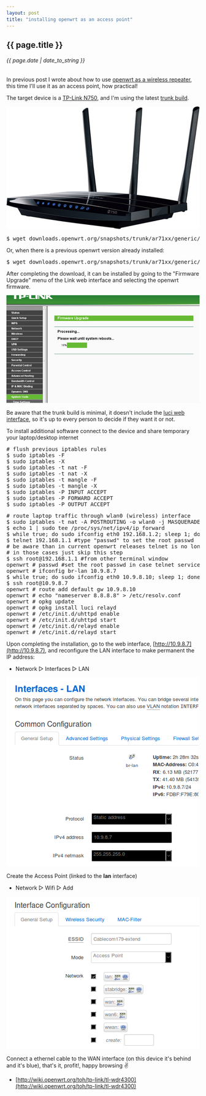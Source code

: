 ```yaml
---
layout: post
title: "installing openwrt as an access point"
---
```


## {{ page.title }}

###### {{ page.date | date_to_string }}

In previous post I wrote about how to use [openwrt as a wireless repeater](http://javier.io/blog/en/2014/06/10/installing-openwrt-as-wireless-repeater.html), this time I'll use it as an access point, how practical!

The target device is a [TP-Link N750](http://www.amazon.com/TP-LINK-TL-WDR4300-Wireless-Gigabit-300Mbps/dp/B0088CJT4U), and I'm using the latest [trunk build](http://downloads.openwrt.org/snapshots/trunk/ar71xx/).

**[![](/assets/img/98.jpg)](/assets/img/98.jpg)**

<pre class="sh_sh">
$ wget downloads.openwrt.org/snapshots/trunk/ar71xx/generic/openwrt-ar71xx-generic-tl-wdr4300-v1-squashfs-factory.bin
</pre>

Or, when there is a previous openwrt version already installed:

<pre class="sh_sh">
$ wget downloads.openwrt.org/snapshots/trunk/ar71xx/generic/openwrt-ar71xx-generic-tl-wdr4300-v1-squashfs-sysupgrade.bin
</pre>

After completing the download, it can be installed by going to the "Firmware Upgrade" menu of the Link web interface and selecting the openwrt firmware.

**[![](/assets/img/99.png)](/assets/img/99.png)**

Be aware that the trunk build is minimal, it doesn't include the [luci web interface](luci.subsignal.org), so it's up to every person to decide if they want it or not.

To install additional software connect to the device and share temporary your laptop/desktop internet

<pre class="sh_sh">
# flush previous iptables rules
$ sudo iptables -F
$ sudo iptables -X
$ sudo iptables -t nat -F
$ sudo iptables -t nat -X
$ sudo iptables -t mangle -F
$ sudo iptables -t mangle -X
$ sudo iptables -P INPUT ACCEPT
$ sudo iptables -P FORWARD ACCEPT
$ sudo iptables -P OUTPUT ACCEPT
</pre>

<pre class="sh_sh">
# route laptop traffic through wlan0 (wireless) interface
$ sudo iptables -t nat -A POSTROUTING -o wlan0 -j MASQUERADE
$ echo 1 | sudo tee /proc/sys/net/ipv4/ip_forward
$ while true; do sudo ifconfig eth0 192.168.1.2; sleep 1; done
$ telnet 192.168.1.1 #type "passwd" to set the root passwd
# be aware than in current openwrt releases telnet is no longer provided
# in those cases just skip this step
$ ssh root@192.168.1.1 #from other terminal window
openwrt # passwd #set the root passwd in case telnet service isn't available
openwrt # ifconfig br-lan 10.9.8.7
$ while true; do sudo ifconfig eth0 10.9.8.10; sleep 1; done #bypass networkmanager
$ ssh root@10.9.8.7
openwrt # route add default gw 10.9.8.10
openwrt # echo "nameserver 8.8.8.8" &gt; /etc/resolv.conf
openwrt # opkg update
openwrt # opkg install luci relayd
openwrt # /etc/init.d/uhttpd enable
openwrt # /etc/init.d/uhttpd start
openwrt # /etc/init.d/relayd enable
openwrt # /etc/init.d/relayd start
</pre>

Upon completing the installation, go to the web interface, [http://10.9.8.7](http://10.9.8.7), and reconfigure the LAN interface to make permanent the IP address:

- Network &#x25B7; Interfaces &#x25B7; LAN

**[![](/assets/img/100.png)](/assets/img/100.png)**

Create the Access Point (linked to the **lan** interface)

- Network &#x25B7; Wifi &#x25B7; Add

**[![](/assets/img/openwrt-ap.png)](/assets/img/openwrt-ap.png)**

Connect a ethernel cable to the WAN interface (on this device it's behind and it's blue), that's it, profit!, happy browsing &#9996;

- [http://wiki.openwrt.org/toh/tp-link/tl-wdr4300](http://wiki.openwrt.org/toh/tp-link/tl-wdr4300)
